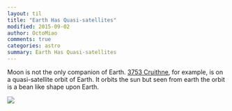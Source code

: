 ```yaml
---
layout: til
title: "Earth Has Quasi-satellites"
modified: 2015-09-02
author: OctoMiao
comments: true
categories: astro
summary: Earth Has Quasi-satellites
---
```


Moon is not the only companion of Earth. [3753 Cruithne](http://www.nature.com/nature/journal/v387/n6634/full/387651a0.html), for example, is on a quasi-satellite orbit of Earth. It orbits the sun but seen from earth the orbit is a bean like shape upon Earth.

![](https://upload.wikimedia.org/wikipedia/commons/c/c7/Horseshoe_orbit_of_Cruithne_from_the_perspective_of_Earth.gif)
